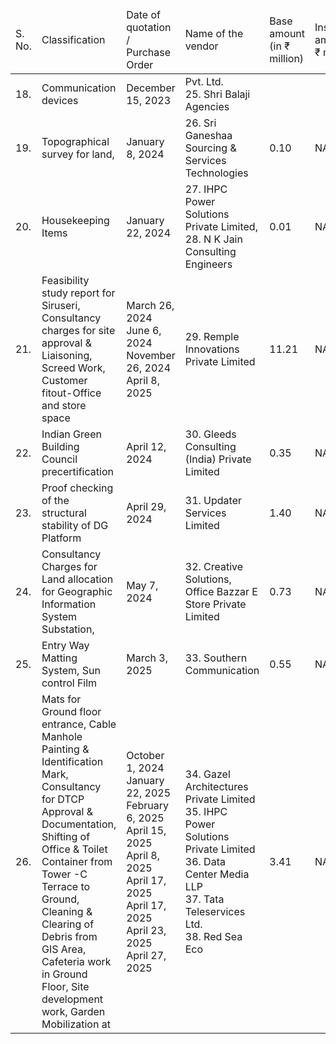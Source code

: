 <table><thead><tr><td>S. No.</td><td>Classification</td><td>Date of quotation / Purchase Order</td><td>Name of the vendor</td><td>Base amount (in ₹ million)</td><td>Installation amount (in ₹ million)</td><td>Tax Amount (in ₹ million)</td><td>Total amount (in ₹ million)</td><td>Expiry date</td></tr></thead><tbody><tr><td>18.</td><td>Communication devices</td><td>December 15, 2023</td><td>Pvt. Ltd.<br/>25. Shri Balaji Agencies</td><td></td><td></td><td></td><td></td><td></td></tr><tr><td>19.</td><td>Topographical survey for land,</td><td>January 8, 2024</td><td>26. Sri Ganeshaa Sourcing &amp; Services Technologies</td><td>0.10</td><td>NA</td><td>0.02</td><td>0.12</td><td>Valid until cancelled</td></tr><tr><td>20.</td><td>Housekeeping Items</td><td>January 22, 2024</td><td>27. IHPC Power Solutions Private Limited,<br/>28. N K Jain Consulting Engineers</td><td>0.01</td><td>NA</td><td>0.01</td><td>0.02</td><td>Valid until cancelled</td></tr><tr><td>21.</td><td>Feasibility study report for Siruseri, Consultancy charges for site approval &amp; Liaisoning, Screed Work, Customer fitout-Office and store space</td><td>March 26, 2024<br/>June 6, 2024<br/>November 26, 2024<br/>April 8, 2025</td><td>29. Remple Innovations Private Limited</td><td>11.21</td><td>NA</td><td>2.02</td><td>13.23</td><td>Valid until cancelled</td></tr><tr><td>22.</td><td>Indian Green Building Council precertification</td><td>April 12, 2024</td><td>30. Gleeds Consulting (India) Private Limited</td><td>0.35</td><td>NA</td><td>0.06</td><td>0.41</td><td>Valid until cancelled</td></tr><tr><td>23.</td><td>Proof checking of the structural stability of DG Platform</td><td>April 29, 2024</td><td>31. Updater Services Limited</td><td>1.40</td><td>NA</td><td>0.25</td><td>1.65</td><td>Valid until cancelled</td></tr><tr><td>24.</td><td>Consultancy Charges for Land allocation for Geographic Information System Substation,</td><td>May 7, 2024</td><td>32. Creative Solutions, Office Bazzar E Store Private Limited</td><td>0.73</td><td>NA</td><td>0.13</td><td>0.86</td><td>Valid until cancelled</td></tr><tr><td>25.</td><td>Entry Way Matting System, Sun control Film</td><td>March 3, 2025</td><td>33. Southern Communication</td><td>0.55</td><td>NA</td><td>0.09</td><td>0.64</td><td>Valid until cancelled</td></tr><tr><td>26.</td><td>Mats for Ground floor entrance, Cable Manhole Painting &amp; Identification Mark, Consultancy for DTCP Approval &amp; Documentation, Shifting of Office &amp; Toilet Container from Tower -C Terrace to Ground, Cleaning &amp; Clearing of Debris from GIS Area, Cafeteria work in Ground Floor, Site development work, Garden Mobilization at</td><td>October 1, 2024<br/>January 22, 2025<br/>February 6, 2025<br/>April 15, 2025<br/>April 8, 2025<br/>April 17, 2025<br/>April 17, 2025<br/>April 23, 2025<br/>April 27, 2025</td><td>34. Gazel Architectures Private Limited<br/>35. IHPC Power Solutions Private Limited<br/>36. Data Center Media LLP<br/>37. Tata Teleservices Ltd.<br/>38. Red Sea Eco</td><td>3.41</td><td>NA</td><td>0.67</td><td>4.08</td><td>Valid until cancelled</td></tr></tbody></table>